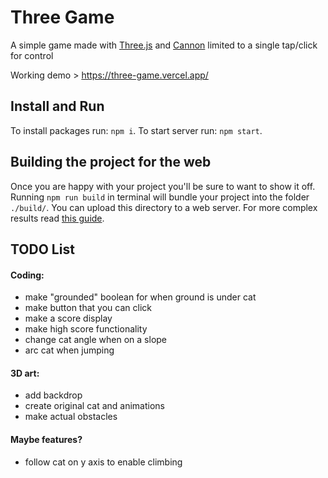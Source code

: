 # Three Game

A simple game made with [Three.js](https://github.com/mrdoob/three.js) and [Cannon](https://github.com/pmndrs/cannon-es) limited to a single tap/click for control

Working demo > https://three-game.vercel.app/

## Install and Run
To install packages run: `npm i`.
To start server run: `npm start`.

## Building the project for the web
Once you are happy with your project you'll be sure to want to show it off. Running `npm run build` in terminal will bundle your project into the folder `./build/`. You can upload this directory to a web server. For more complex results read [this guide](https://webpack.js.org/guides/production/).

## TODO List
#### Coding:
- make "grounded" boolean for when ground is under cat
- make button that you can click
- make a score display
- make high score functionality
- change cat angle when on a slope
- arc cat when jumping

#### 3D art:
- add backdrop
- create original cat and animations
- make actual obstacles

#### Maybe features?
- follow cat on y axis to enable climbing